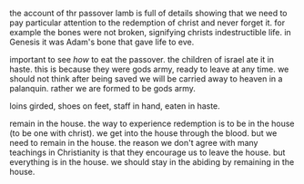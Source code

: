 the account of thr passover lamb is full of details showing that we need to pay
particular attention to the redemption of christ and never forget it. for example
the bones were not broken, signifying christs indestructible life. in Genesis it was
Adam's bone that gave life to eve.

important to see _how_ to eat the passover. the children of israel ate it in haste.
this is because they were gods army, ready to leave at any time. we should not think
after being saved we will be carried away to heaven in a palanquin. rather we are
formed to be gods army.

loins girded, shoes on feet, staff in hand, eaten in haste.

remain in the house. the way to experience redemption is to be in the house (to be one with christ). we get into the house through the blood. but we need to remain in the house. the reason we don't agree with many teachings in Christianity is that they encourage us to leave the house. but everything is in the house. we should stay in the abiding by remaining in the house.
